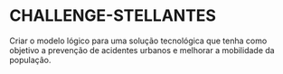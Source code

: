# CHALLENGE-STELLANTES
Criar o modelo lógico para uma solução tecnológica que tenha como objetivo a prevenção de acidentes urbanos e melhorar a mobilidade da população.
